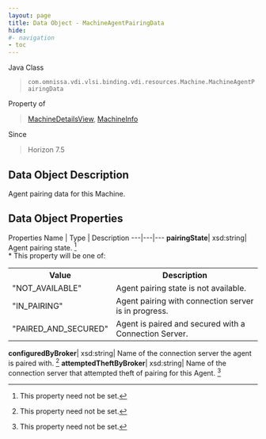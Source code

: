 ```yaml
---
layout: page
title: Data Object - MachineAgentPairingData
hide:
#- navigation
- toc
---
```






Java Class
> `com.omnissa.vdi.vlsi.binding.vdi.resources.Machine.MachineAgentPairingData`

Property of
> [MachineDetailsView](vdi.resources.Machine.MachineDetailsView.md#field_detail), [MachineInfo](vdi.resources.Machine.MachineInfo.md#field_detail)

Since
> Horizon 7.5


## Data Object Description

Agent pairing data for this Machine.

## Data Object Properties
Properties
Name |  Type |  Description
---|---|---
**pairingState**|  xsd:string|  Agent pairing state. [^1] <br>* This property will be one of:<br><table><tr><th>Value</th><th>Description</th></tr><tr><td>"NOT_AVAILABLE"</td><td>Agent pairing state is not available.</td></tr><tr><td>"IN_PAIRING"</td><td>Agent pairing with connection server is in progress.</td></tr><tr><td>"PAIRED_AND_SECURED"</td><td>Agent is paired and secured with a Connection Server.</td></tr></table>
**configuredByBroker**|  xsd:string|  Name of the connection server the agent is paired with. [^1]
**attemptedTheftByBroker**|  xsd:string|  Name of the connection server that attempted theft of pairing for this Agent. [^1]
 


 


[^1]: This property need not be set.